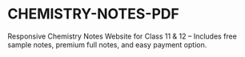 # CHEMISTRY-NOTES-PDF
Responsive Chemistry Notes Website for Class 11 &amp; 12 – Includes free sample notes, premium full notes, and easy payment option.
